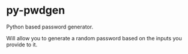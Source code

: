 # py-pwdgen
Python based password generator.

Will allow you to generate a random password based on the inputs you provide to it. 